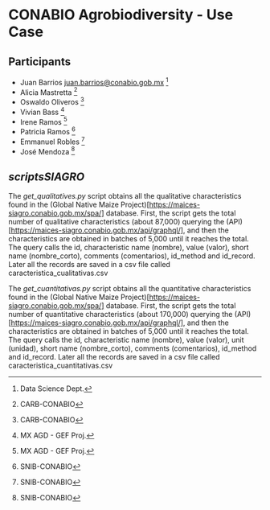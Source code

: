 # CONABIO Agrobiodiversity - Use Case

## Participants

 * Juan Barrios <juan.barrios@conabio.gob.mx> [^1]
 * Alicia Mastretta [^2]
 * Oswaldo Oliveros [^2]
 * Vivian Bass [^3]
 * Irene Ramos [^3]
 * Patricia Ramos [^4]
 * Emmanuel Robles [^4]
 * José Mendoza [^4]

[^1]: Data Science Dept.
[^2]: CARB-CONABIO
[^3]: MX AGD - GEF Proj.
[^4]: SNIB-CONABIO

## *scriptsSIAGRO*

The *get_qualitatives.py* script obtains all the qualitative characteristics found in the (Global Native Maize Project)[https://maices-siagro.conabio.gob.mx/spa/] database. First, the script gets the total number of qualitative characteristics (about 87,000) querying the (API)[https://maices-siagro.conabio.gob.mx/api/graphql/], and then the characteristics are obtained in batches of 5,000 until it reaches the total. The query calls the id, characteristic name (nombre), value (valor), short name (nombre_corto), comments (comentarios), id_method and id_record. Later all the records are saved in a csv file called caracteristica_cualitativas.csv

The *get_cuantitativas.py* script obtains all the quantitative characteristics found in the (Global Native Maize Project)[https://maices-siagro.conabio.gob.mx/spa/] database. First, the script gets the total number of quantitative characteristics (about 170,000) querying the (API)[https://maices-siagro.conabio.gob.mx/api/graphql/], and then the characteristics are obtained in batches of 5,000 until it reaches the total. The query calls the id, characteristic name (nombre), value (valor), unit (unidad), short name (nombre_corto), comments (comentarios), id_method and id_record. Later all the records are saved in a csv file called caracteristica_cuantitativas.csv